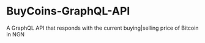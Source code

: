 # BuyCoins-GraphQL-API
A GraphQL API that responds with the current buying|selling price of Bitcoin in NGN
